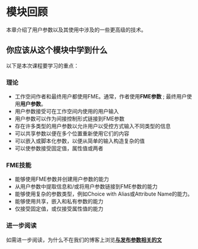 # 模块回顾

本章介绍了用户参数以及其使用中涉及的一些更高级的技术。

## 你应该从这个模块中学到什么

以下是本次课程要学习的重点：

### 理论

* 工作空间作者和最终用户都使用FME。通常，作者使用**FME参数** ; 最终用户使用**用户参数**。
* 用户参数接受可在工作空间内使用的用户输入
* 用户参数可以作为间接控制形式链接到FME参数
* 存在许多类型的用户参数以允许用户以受控方式输入不同类型的信息
* 可以共享参数以便在多个位置重新使用它们的内容
* 可以嵌入或脚本化参数，以便从简单的输入构造复杂的值
* 可以使参数接受固定值，属性值或两者

### FME技能

* 能够使用FME参数并创建用户参数的能力
* 从用户参数中提取信息和/或将用户参数链接到FME参数的能力
* 能够使用复杂的参数类型，例如Choice with Alias或Attribute Name的能力。
* 能够使用共享，嵌入和私有参数的能力
* 仅接受固定值，或仅接受属性值的能力

### 进一步阅读

如需进一步阅读，为什么不在我们的博客上浏览[**与发布参数相关的文**](http://blog.safe.com/tag/published-parameters/)

